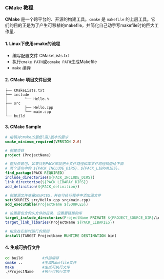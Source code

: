 ### CMake 教程

**CMake** 是一个跨平台的、开源的构建工具。`cmake` 是 `makefile` 的上层工具，它们的目的正是为了产生可移植的makefile，并简化自己动手写makefile时的巨大工作量.

#### 1. Linux下使用cmake的流程

- 编写配置文件 CMakeLists.txt
- 执行`cmake PATH`或`ccmake PATH`生成Makefile
- `make` 编译

#### 2. CMake 项目文件目录

```
├── CMakeLists.txt
├── include
│        └── Hello.h
├── src
│        ├── Hello.cpp
│        └── main.cpp
└── build
```

#### 3. CMake Sample

```cmake
# 指明对cmake的最低(高)版本的要求
cmake_minimum_required(VERSION 2.6) 

# 创建项目
project (ProjectName)

# 查找依赖包，如果找到PACK库就把头文件路径和库文件路径赋值给下面
# 两个语句中的 ${PACK_INCLUDE_DIRS}、${PACK_LIBRARIES}。
find_package(PACK REQUIRED)
include_directorise(${PACK_INCLUDE_DIRS})
link_directorise(${PACK_LIBARAY_DIRS})
add_definition(${PACK_definition})

# 创建源文件变量SOURCES，并在可执行程序中添加源文件
set(SOURCES src/Hello.cpp src/main.cpp) 
add_executable(ProjectName ${SOURCES})

# 设置要包含的头文件的目录、设置要链接的库
target_include_directories(ProjectName PRIVATE ${PROJECT_SOURCE_DIR}/include)
target_link_libaries(ProjectName ${PACK_LIBARIES})

# 指定在安装时运行的规则
install(TARGET ProjectName RUNTIME DESTINATION bin)
```

#### 4. 生成可执行文件

```bash
cd build         #外部编译
cmake ..         #生成Makefile文件
make             #生成可执行文件
./ProjectName    #执行可执行文件
```


